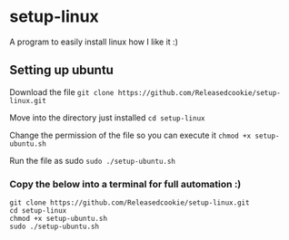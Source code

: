 # setup-linux
A program to easily install linux how I like it :)


## Setting up ubuntu
Download the file
`git clone https://github.com/Releasedcookie/setup-linux.git`

Move into the directory just installed
`cd setup-linux`

Change the permission of the file so you can execute it
`chmod +x setup-ubuntu.sh`

Run the file as sudo
`sudo ./setup-ubuntu.sh`

### Copy the below into a terminal for full automation :)

```
git clone https://github.com/Releasedcookie/setup-linux.git
cd setup-linux
chmod +x setup-ubuntu.sh
sudo ./setup-ubuntu.sh
```
